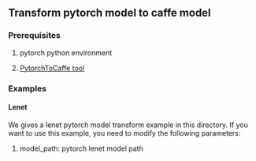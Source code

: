 ## Transform pytorch model to caffe model

### Prerequisites

1. pytorch python environment

2. [PytorchToCaffe tool](https://github.com/xxradon/PytorchToCaffe)

### Examples

#### Lenet

We gives a lenet pytorch model transform example in this directory. If you want to use this example, you need to modify the following parameters:

1. model_path: pytorch lenet model path
